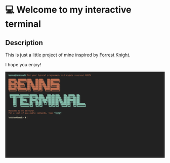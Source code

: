 <div align = "left">
<h1>💻 Welcome to my interactive terminal</h1>
</div>

<div align = "left">
<h2>Description</h2>
<p>This is just a little project of mine inspired by <a href="https://github.com/ForrestKnight">Forrest Knight.<a></p>
<p>I hope you enjoy!</p>
</div>

<div align="left">
<img src="./projectScreenshot.png" alt="Terminal screenshot" />
</div>
